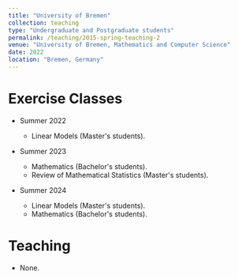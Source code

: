 ```yaml
---
title: "University of Bremen"
collection: teaching
type: "Undergraduate and Postgraduate students"
permalink: /teaching/2015-spring-teaching-2
venue: "University of Bremen, Mathematics and Computer Science"
date: 2022
location: "Bremen, Germany"
---
```


Exercise Classes
======
* Summer 2022
  * Linear Models (Master's students).
 
* Summer 2023
  * Mathematics (Bachelor's students).
  * Review of Mathematical Statistics (Master's students).
    
* Summer 2024
  * Linear Models (Master's students).
  * Mathematics (Bachelor's students).

Teaching
======
* None.
